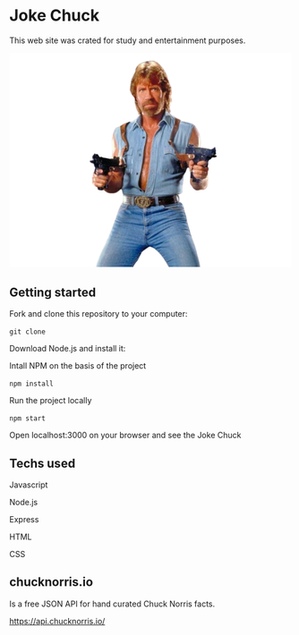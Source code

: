# Joke Chuck
This web site was crated for study and entertainment purposes.

![](https://github.com/Felipecard/joke-chuck/blob/main/src/assets/img/fotoArma-removebg-preview.png)


## Getting started 
Fork and clone this repository to your computer:

```git clone```

Download Node.js and install it:

Intall NPM on the basis of the project

```npm install```

Run the project locally

```npm start```

Open localhost:3000 on your browser and see the Joke Chuck


## Techs used
Javascript

Node.js

Express

HTML

CSS

## chucknorris.io
Is a free JSON API for hand curated Chuck Norris facts.

https://api.chucknorris.io/
